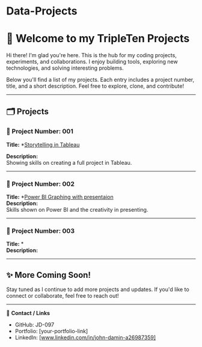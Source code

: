 # Data-Projects
# 👋 Welcome to my TripleTen Projects

Hi there! I'm glad you're here. This is the hub for my coding projects, experiments, and collaborations. I enjoy building tools, exploring new technologies, and solving interesting problems.

Below you'll find a list of my projects. Each entry includes a project number, title, and a short description. Feel free to explore, clone, and contribute!

---

## 🗂 Projects

<!-- Template Start: Copy and fill out for each new project -->

### 📌 Project Number: 001  
**Title:** *[Storytelling in Tableau](https://public.tableau.com/views/Project5\_17464976800950/Story1?:language=en-US\&publish=yes&:sid=&:redirect=auth&:display\_count=n&:origin=viz\_share\_link])
  
**Description:**  
Showing skills on creating a full project in Tableau.

---

### 📌 Project Number: 002  
**Title:** *[Power BI Graphing with presentaion](https://docs.google.com/presentation/d/1J8YoDbjIYt-scI1iS-lG18W7iC7tz0FRMDLPtmcgiPE/edit?usp=drive_link)  
**Description:**  
Skills shown on Power BI and the creativity in presenting.

---

### 📌 Project Number: 003  
**Title:** *[]()  
**Description:**  


---



## ✨ More Coming Soon!

Stay tuned as I continue to add more projects and updates. If you'd like to connect or collaborate, feel free to reach out!

---

🔗 **Contact / Links**  
- GitHub: JD-097  
- Portfolio: [your-portfolio-link]  
- LinkedIn: [www.linkedin.com/in/john-damin-a26987359]  


